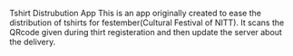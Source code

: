 Tshirt Distrubution App
	This is an app originally created to ease the distribution of tshirts for festember(Cultural Festival of NITT).
	It scans the QRcode given during thirt registeration and then update the server about the delivery.
	